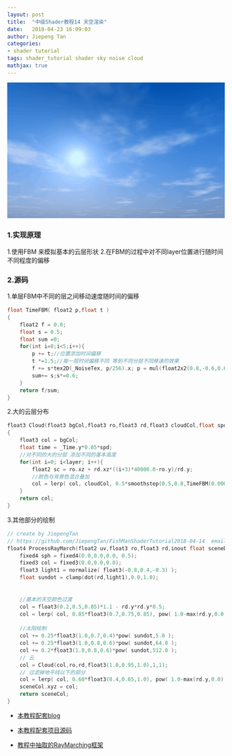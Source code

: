 ```yaml
---
layout: post
title:  "中级Shader教程14 天空渲染"
date:   2018-04-23 16:09:03
author: Jiepeng Tan
categories: 
- shader tutorial
tags: shader_tutorial shader sky noise cloud
mathjax: true
---
```

<p align="center"> <img src="https://github.com/JiepengTan/JiepengTan.github.io/blob/master/assets/img/blog/ShaderTutorial3D/Sky/head.gif?raw=true" width="512"/></p>


 



### 1.实现原理
1.使用FBM 来模拟基本的云层形状
2.在FBM的过程中对不同layer位置进行随时间不同程度的偏移


### 2.源码

1.单层FBM中不同的层之间移动速度随时间的偏移  
```c
float TimeFBM( float2 p,float t )
{
    float2 f = 0.0;
    float s = 0.5;
    float sum =0;
    for(int i=0;i<5;i++){
        p += t;//位置添加时间偏移
        t *=1.5;//每一层时间偏移不同 等到不同分层不同移速的效果
        f += s*tex2D(_NoiseTex, p/256).x; p = mul(float2x2(0.8,-0.6,0.6,0.8),p)*2.02;
        sum+= s;s*=0.6;
    }
    return f/sum;    
}
```

2.大的云层分布  

```c
float3 Cloud(float3 bgCol,float3 ro,float3 rd,float3 cloudCol,float spd, float layer)
{
    float3 col = bgCol;
    float time = _Time.y*0.05*spd;
    //对不同的大的分层 添加不同的基本高度
    for(int i=0; i<layer; i++){
        float2 sc = ro.xz + rd.xz*((i+3)*40000.0-ro.y)/rd.y;
        //颜色与背景色混合叠加
        col = lerp( col, cloudCol, 0.5*smoothstep(0.5,0.8,TimeFBM(0.00002*sc,time*(i+3))) );
    }
    return col;
}

```

3.其他部分的绘制  

```c
// create by JiepengTan 
// https://github.com/JiepengTan/FishManShaderTutorial2018-04-14  email: jiepengtan@gmail.com
float4 ProcessRayMarch(float2 uv,float3 ro,float3 rd,inout float sceneDep,float4 sceneCol)  {
    fixed4 sph = fixed4(0.0,0.0,0.0, 0.5);
    fixed3 col = fixed3(0.0,0.0,0.0);  
    float3 light1 = normalize( float3(-0.8,0.4,-0.3) );
    float sundot = clamp(dot(rd,light1),0.0,1.0);
   
    
    //基本的天空颜色过渡
    col = float3(0.2,0.5,0.85)*1.1 - rd.y*rd.y*0.5;
    col = lerp( col, 0.85*float3(0.7,0.75,0.85), pow( 1.0-max(rd.y,0.0), 4.0 ) );
    
    //太阳绘制 
    col += 0.25*float3(1.0,0.7,0.4)*pow( sundot,5.0 );
    col += 0.25*float3(1.0,0.8,0.6)*pow( sundot,64.0 );
    col += 0.2*float3(1.0,0.8,0.6)*pow( sundot,512.0 );
    // 云
    col = Cloud(col,ro,rd,float3(1.0,0.95,1.0),1,1);
    // 过滤掉地平线以下的部分
    col = lerp( col, 0.68*float3(0.4,0.65,1.0), pow( 1.0-max(rd.y,0.0), 16.0 ) );
    sceneCol.xyz = col;
    return sceneCol;
} 
```



- [本教程配套blog ][1]
- [本教程配套项目源码 ][2]
- [教程中抽取的RayMarching框架][3]

  [1]: https://blog.csdn.net/tjw02241035621611/article/details/80038608
  [2]: https://github.com/JiepengTan/FishManShaderTutorial
  [3]: https://github.com/JiepengTan/Unity-Raymarching-Framework